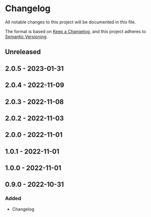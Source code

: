 # Changelog

All notable changes to this project will be documented in this file.

The format is based on [Keep a Changelog](https://keepachangelog.com/en/1.0.0/),
and this project adheres to [Semantic Versioning](https://semver.org/spec/v2.0.0.html).

## Unreleased

## 2.0.5 - 2023-01-31

## 2.0.4 - 2022-11-09

## 2.0.3 - 2022-11-08

## 2.0.2 - 2022-11-03

## 2.0.0 - 2022-11-01

## 1.0.1 - 2022-11-01

## 1.0.0 - 2022-11-01

## 0.9.0 - 2022-10-31
### Added
- Changelog

